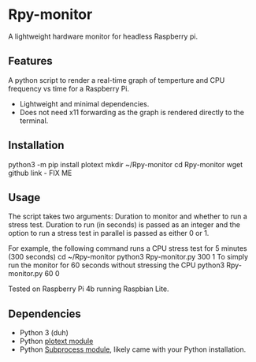 # Rpy-monitor
A lightweight hardware monitor for headless Raspberry pi. 

## Features
A python script to render a real-time graph of temperture and CPU frequency vs time for a Raspberry Pi. 
* Lightweight and minimal dependencies.
* Does not need x11 forwarding as the graph is rendered directly to the terminal.

## Installation

  python3 -m pip install plotext
  mkdir ~/Rpy-monitor
  cd Rpy-monitor
  wget github link - FIX ME

## Usage
The script takes two arguments: Duration to monitor and whether to run a stress test. Duration to run (in seconds) is passed as an integer and the option to run a stress test in parallel is passed as either 0 or 1.

For example, the following command runs a CPU stress test for 5 minutes (300 seconds)
  cd ~/Rpy-monitor
  python3 Rpy-monitor.py 300 1
To simply run the monitor for 60 seconds without stressing the CPU
  python3 Rpy-monitor.py 60 0
  
Tested on Raspberry Pi 4b running Raspbian Lite.

## Dependencies
* Python 3 (duh)
* Python [plotext module](https://github.com/piccolomo/plotext)
* Python [Subprocess module](https://docs.python.org/3/library/subprocess.html), likely came with your Python installation.
